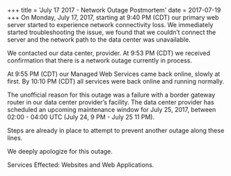 +++
title = 'July 17 2017 - Network Outage Postmortem'
date = 2017-07-19
+++
On Monday, July 17, 2017, starting at 9:40 PM (CDT) our primary web server started to experience network connectivity loss. We immediately started troubleshooting the issue, we found that we couldn’t connect the server and the network path to the data center was unavailable.

We contacted our data center, provider. At 9:53 PM (CDT) we received confirmation that there is a network outage currently in process.

At 9:55 PM (CDT) our Managed Web Services came back online, slowly at first. By 10:10 PM (CDT) all services were back online and running normally.

The unofficial reason for this outage was a failure with a border gateway router in our data center provider’s facility. The data center provider has scheduled an upcoming maintenance window for July 25, 2017, between 02:00 - 04:00 UTC (July 24, 9 PM - July 25 11 PM).

Steps are already in place to attempt to prevent another outage along these lines.

We deeply apologize for this outage.

Services Effected: Websites and Web Applications.